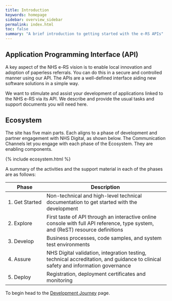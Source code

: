 ```yaml
---
title: Introduction
keywords: homepage
sidebar: overview_sidebar
permalink: index.html
toc: false
summary: "A brief introduction to getting started with the e-RS APIs"
---
```


## Application Programming Interface (API) ##

A key aspect of the NHS e-RS vision is to enable local innovation and adoption of paperless referrals. You can do this in a secure and controlled manner using our API. The APIs are a well-defined interface aiding new software solutions in a simple way.

We want to stimulate and assist your development of applications linked to the NHS e-RS via its API. We describe and provide the usual tasks and support documents you will need here.

## Ecosystem ##

The site has five main parts. Each aligns to a phase of development and partner engagement with NHS Digital, as shown below. The Communication Channels let you engage with each phase of the Ecosystem. They are enabling components.

{% include ecosystem.html %}

A summary of the activities and the support material in each of the phases are as follows:

|Phase|Description|
|---|---|
|1.&nbsp;Get&nbsp;Started|Non-technical and high-level technical documentation to get started with the development|
|2.&nbsp;Explore|First taste of API through an interactive online console with full API reference, type system, and (ReST) resource definitions|
|3.&nbsp;Develop|Business processes, code samples, and system test environments|
|4.&nbsp;Assure|NHS Digital validation, integration testing, technical accreditation, and guidance to clinical safety and information governance|
|5.&nbsp;Deploy|Registration, deployment certificates and monitoring|

To begin head to the [Development Journey](getstarted_development_journey.html) page.
